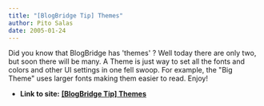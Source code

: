 ```yaml
---
title: "[BlogBridge Tip] Themes"
author: Pito Salas
date: 2005-01-24
---
```


Did you know that BlogBridge has 'themes' ? Well today there are only two, but
soon there will be many. A Theme is just way to set all the fonts and colors
and other UI settings in one fell swoop. For example, the "Big Theme" uses
larger fonts making them easier to read. Enjoy!


* **Link to site:** **[[BlogBridge Tip] Themes](None)**
